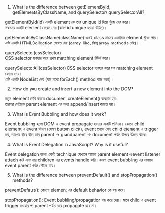  

1. What is the difference between getElementById, getElementsByClassName, and querySelector/ querySelectorAll?

  getElementById(id) 
  একটি element কে তার unique id দিয়ে খুঁজে বের করে।  
  সবসময় একটি element ফেরত দেয় (কারণ id unique হওয়া উচিত)।  


  getElementsByClassName(className) 
  একই class নামের একাধিক element খুঁজে পায়।  
  এটি একটি HTMLCollection ফেরত দেয় (array-like, কিন্তু array methods নেই)।  
  

  querySelector(cssSelector)  
  CSS selector ব্যবহার করে প্রথম matching element রিটার্ন করে।  

  querySelectorAll(cssSelector)
  CSS selector ব্যবহার করে সব matching element ফেরত দেয়।  
  এটি একটি NodeList দেয় (যার মধ্যে forEach() method কাজ করে)।  
  


  2. How do you create and insert a new element into the DOM?

  নতুন element তৈরি করতে document.createElement() ব্যবহার হয়।  
  তারপর সেটাকে parent element এর মধ্যে append/insert করতে হয়।  


3. What is Event Bubbling and how does it work?

Event bubbling হলো DOM এ event propagate হওয়ার একটি প্রক্রিয়া।
কোনো child element এ event ঘটলে (যেমন button click), event প্রথমে সেই child element এ trigger হয়,
তারপর ধীরে ধীরে তার parent → grandparent → document পর্যন্ত উপরে উঠতে থাকে।


4. What is Event Delegation in JavaScript? Why is it useful?

Event delegation হলো একটি technique যেখানে আমরা parent element এ event listener attach করি 
এবং তার children এর events handle করি।
কারণ event bubbling এর মাধ্যমে event parent পর্যন্ত পৌঁছে যায়।


5. What is the difference between preventDefault() and stopPropagation() methods?

preventDefault():
কোনো element এর default behavior কে বন্ধ করে।

stopPropagation():
Event bubbling/propagation বন্ধ করে দেয়।
মানে child এ event trigger হওয়ার পর parent পর্যন্ত আর propagate হবে না।

